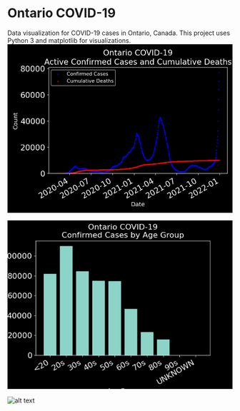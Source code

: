 # Ontario COVID-19

Data visualization for COVID-19 cases in Ontario, Canada.  This project uses Python 3 and matplotlib for visualizations.
![alt text](https://github.com/pnvnd/Ontario-COVID-19/raw/master/covid_cases_deaths.png "Ontario COVID-19 Confirmed Cases vs Total Deaths")

![alt text](https://github.com/pnvnd/Ontario-COVID-19/raw/master/ontario_covid_ages.png "Ontario COVID-19 Confirmed Cases by Age Group")


![alt text](https://github.com/pnvnd/Ontario-COVID-19/raw/master/ontario_covid_map.png "Ontario COVID-19 Confirmed Cases Mapped")

